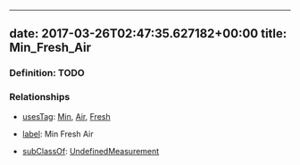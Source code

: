 
---
date: 2017-03-26T02:47:35.627182+00:00
title: Min_Fresh_Air
---
### Definition: TODO

### Relationships

* [usesTag](https://brickschema.org/schema/1.0/BrickFrame#usesTag): [Min](https://brickschema.org/schema/1.0/BrickTag#Min), [Air](https://brickschema.org/schema/1.0/BrickTag#Air), [Fresh](https://brickschema.org/schema/1.0/BrickTag#Fresh)

* [label](http://www.w3.org/2000/01/rdf-schema#label): Min Fresh Air

* [subClassOf](http://www.w3.org/2000/01/rdf-schema#subClassOf): [UndefinedMeasurement](https://brickschema.org/schema/1.0/Brick#UndefinedMeasurement)
